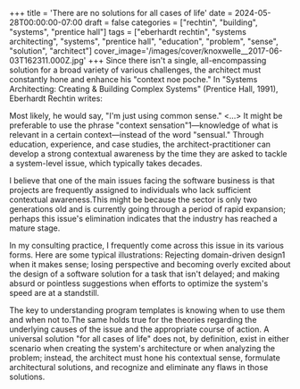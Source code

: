 +++
title = 'There are no solutions for all cases of life'
date = 2024-05-28T00:00:00-07:00
draft = false
categories = ["rechtin", "building", "systems", "prentice hall"]
tags = ["eberhardt rechtin", "systems architecting", "systems", "prentice hall", "education", "problem", "sense", "solution", "architect"]
cover_image='/images/cover/knoxwelle__2017-06-03T162311.000Z.jpg'
+++
Since there isn't a single, all-encompassing solution for a broad variety of various challenges, the architect must constantly hone and enhance his "context noe poche." In "Systems Architecting: Creating & Building Complex Systems" (Prentice Hall, 1991), Eberhardt Rechtin writes:

Most likely, he would say, "I'm just using common sense." <...> It might be preferable to use the phrase "context sensation"1—knowledge of what is relevant in a certain context—instead of the word "sensual." Through education, experience, and case studies, the architect-practitioner can develop a strong contextual awareness by the time they are asked to tackle a system-level issue, which typically takes decades. 

I believe that one of the main issues facing the software business is that projects are frequently assigned to individuals who lack sufficient contextual awareness.This might be because the sector is only two generations old and is currently going through a period of rapid expansion; perhaps this issue's elimination indicates that the industry has reached a mature stage.

In my consulting practice, I frequently come across this issue in its various forms. Here are some typical illustrations: Rejecting domain-driven design1 when it makes sense; losing perspective and becoming overly excited about the design of a software solution for a task that isn't delayed; and making absurd or pointless suggestions when efforts to optimize the system's speed are at a standstill.

The key to understanding program templates is knowing when to use them and when not to.The same holds true for the theories regarding the underlying causes of the issue and the appropriate course of action. A universal solution "for all cases of life" does not, by definition, exist in either scenario when creating the system's architecture or when analyzing the problem; instead, the architect must hone his contextual sense, formulate architectural solutions, and recognize and eliminate any flaws in those solutions.